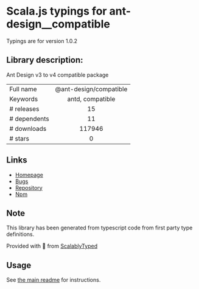 
# Scala.js typings for ant-design__compatible

Typings are for version 1.0.2

## Library description:
Ant Design v3 to v4 compatible package

|                    |                 |
| ------------------ | :-------------: |
| Full name          | @ant-design/compatible |
| Keywords           | antd, compatible |
| # releases         | 15 |
| # dependents       | 11 |
| # downloads        | 117946 |
| # stars            | 0 |

## Links
- [Homepage](https://github.com/ant-design/compatible#readme)
- [Bugs](https://github.com/ant-design/compatible/issues)
- [Repository](https://github.com/ant-design/compatible)
- [Npm](https://www.npmjs.com/package/%40ant-design%2Fcompatible)
    


## Note
This library has been generated from typescript code from first party type definitions.

Provided with :purple_heart: from [ScalablyTyped](https://github.com/oyvindberg/ScalablyTyped)

## Usage
See [the main readme](../../readme.md) for instructions.


